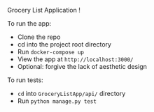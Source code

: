 Grocery List Application !

To run the app:
- Clone the repo
- cd into the project root directory
- Run ```docker-compose up```
- View the app at `http://localhost:3000/`
- Optional: forgive the lack of aesthetic design

To run tests:
- `cd` into ```GroceryListApp/api/``` directory
- Run `python manage.py test`